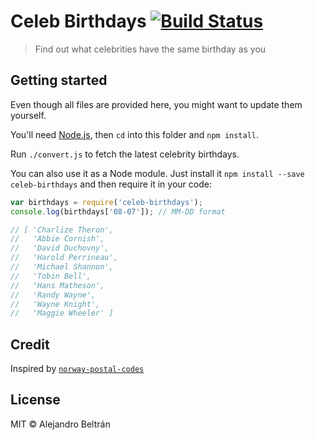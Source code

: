 # Celeb Birthdays [![Build Status](https://travis-ci.org/alebelcor/celeb-birthdays.svg?branch=master)](https://travis-ci.org/alebelcor/celeb-birthdays)

> Find out what celebrities have the same birthday as you

## Getting started

Even though all files are provided here, you might want to update them yourself.

You'll need [Node.js](http://nodejs.org), then `cd` into this folder and `npm install`.

Run `./convert.js` to fetch the latest celebrity birthdays.

You can also use it as a Node module. Just install it `npm install --save celeb-birthdays` and then require it in your code:

```js
var birthdays = require('celeb-birthdays');
console.log(birthdays['08-07']); // MM-DD format

// [ 'Charlize Theron',
//   'Abbie Cornish',
//   'David Duchovny',
//   'Harold Perrineau',
//   'Michael Shannon',
//   'Tobin Bell',
//   'Hans Matheson',
//   'Randy Wayne',
//   'Wayne Knight',
//   'Maggie Wheeler' ]
```

## Credit

Inspired by [`norway-postal-codes`](https://github.com/sindresorhus/norway-postal-codes)

## License

MIT © Alejandro Beltrán
